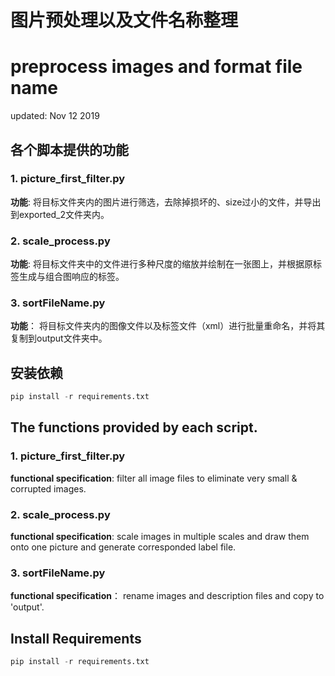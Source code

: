 # 图片预处理以及文件名称整理
# preprocess images and format file name

updated: Nov 12 2019

## 各个脚本提供的功能
### 1. picture_first_filter.py
 **功能**: 将目标文件夹内的图片进行筛选，去除掉损坏的、size过小的文件，并导出到exported_2文件夹内。
### 2. scale_process.py
**功能**: 将目标文件夹中的文件进行多种尺度的缩放并绘制在一张图上，并根据原标签生成与组合图响应的标签。
### 3. sortFileName.py
**功能**： 将目标文件夹内的图像文件以及标签文件（xml）进行批量重命名，并将其复制到output文件夹中。

## 安装依赖
```python
pip install -r requirements.txt
``` 

## The functions provided by each script.
### 1. picture_first_filter.py
 **functional specification**: filter all image files to eliminate very small & corrupted images. 
### 2. scale_process.py
**functional specification**: scale images in multiple scales and draw them onto one picture and generate corresponded label file.
### 3. sortFileName.py
**functional specification**： rename images and description files and copy to 'output'. 

## Install Requirements
```python
pip install -r requirements.txt
``` 




